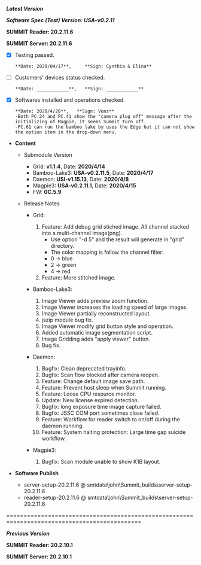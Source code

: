 ***Latest Version***

***Software Spec (Test) Version: USA-v0.2.11***

**SUMMIT Reader: 20.2.11.6**

**SUMMIT Server: 20.2.11.6**

* [x] Testing passed. 

      **Date: 2020/04/17**,     **Sign: Cynthia & Elina**

* [ ] Customers' devices status checked. 

      **Date: ____________**,   **Sign: ____________**

* [x] Softwares installed and operations checked. 

      **Date: 2020/4/20**,   **Sign: Vons**
      -Both PC.24 and PC.41 show the "camera plug off" message after the initializing of Magpie, it seems Summit turn off.
      -PC.61 can run the bamboo lake by uses the Edge but it can not show the option item in the drop-down menu.

*  **Content**
    *  Submodule Version
        *  Grid: **v1.1.4**,          Date: **2020/4/14**
        *  Bamboo-Lake3: **USA-v0.2.11.5**,  Date: **2020/4/17**
        *  Daemon: **USI-v1.15.13**,        Date: **2020/4/8**
        *  Magpie3: **USA-v0.2.11.1**,       Date: **2020/4/15**
        *  FW: **0C.5.9**

    *  Release Notes
        *  Grid:
            1. Feature: Add debug grid stiched image. All channel stacked into a multi-channel image(png).
                - Use option "-d 5" and the result will generate in "grid" directory.
                - The color mapping is follow the channel filter:
                - 0 -> blue
                - 2 -> green
                - 4 -> red
            2. Feature: More stitched image.

        * Bamboo-Lake3:
            1. Image Viewer adds preview zoom function.
            2. Image Viewer increases the loading speed of large images.
            3. Image Viewer partially reconstructed layout.
            4. jszip module bug fix.
            5. Image Viewer modify grid button style and operation.
            6. Added automatic image segmentation script.
            7. Image Gridding adds "apply viewer" button.
            8. Bug fix.

        *  Daemon:
            1. Bugfix: Clean deprecated trayinfo.
            2. Bugfix: Scan flow blocked after camera reopen.
            3. Feature: Change default image save path.
            4. Feature: Prevent host sleep when Summit running.
            5. Feature: Loose CPU resource monitor.
            6. Update: New license expired detection.
            7. Bugfix: long exposure time image capture failed.
            8. Bugfix: JSSC COM port sometimes close failed.
            9. Feature: Workflow for reader switch to on/off during the daemon running.
            10. Feature: System halting protection: Large time gap suicide workflow.
            
        *  Magpie3:
            1. Bugfix: Scan module unable to show K1B layout.
        
* **Software Publish** 
    * server-setup-20.2.11.6 @ smtdata\john\Summit_builds\server-setup-20.2.11.6
    * reader-setup-20.2.11.6 @ smtdata\john\Summit_builds\server-setup-20.2.11.6

=============================================================================================

***Previous Version***

**SUMMIT Reader: 20.2.10.1**

**SUMMIT Server: 20.2.10.1**
